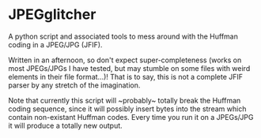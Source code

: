 JPEGglitcher
============

A python script and associated tools to mess around with the Huffman coding in a JPEG/JPG (JFIF).

Written in an afternoon, so don't expect super-completeness (works on most JPEGs/JPGs I have tested, but may stumble on some files with weird elements in their file format...)! That is to say, this is not a complete JFIF parser by any stretch of the imagination.

Note that currently this script will ~probably~ totally break the Huffman coding sequence, since it will possibly insert bytes into the stream which contain non-existant Huffman codes. Every time you run it on a JPEGs/JPG it will produce a totally new output.
